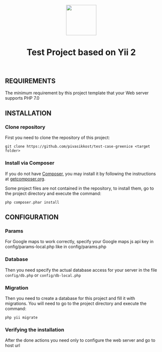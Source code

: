 <p align="center">
    <a href="https://github.com/yiisoft" target="_blank">
        <img src="https://avatars0.githubusercontent.com/u/993323" height="100px">
    </a>
    <h1 align="center">Test Project based on Yii 2</h1>
    <br>
</p>



REQUIREMENTS
------------

The minimum requirement by this project template that your Web server supports PHP 7.0


INSTALLATION
------------

### Clone repository

First you need to clone the repository of this project:

~~~
git clone https://github.com/pivasikkost/test-case-greenice <target folder>
~~~

### Install via Composer

If you do not have [Composer](http://getcomposer.org/), you may install it by following the instructions
at [getcomposer.org](http://getcomposer.org/doc/00-intro.md#installation-nix).

Some project files are not contained in the repository, to install them, go to the project directory and execute the command:

~~~
php composer.phar install
~~~


CONFIGURATION
-------------
### Params

For Google maps to work correctly, specify your Google maps js api key in config/params-local.php like in config/params.php

### Database

Then you need specify the actual database access for your server in the file `config/db.php` or `config/db-local.php`

### Migration

Then you need to create a database for this project and fill it with migrations. You will need to go to the project directory and execute the command:
```
php yii migrate
```

### Verifying the installation

After the done actions you need only to configure the web server and go to host url
